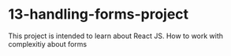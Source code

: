 # 13-handling-forms-project

This project is intended to learn about React JS. How to work with complexitiy about forms
